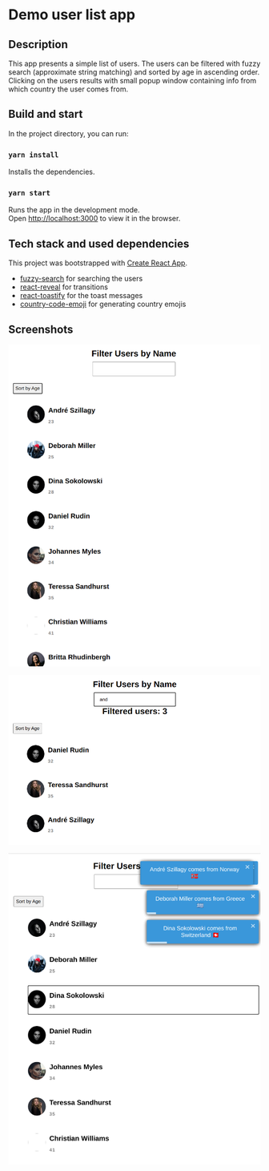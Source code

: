 # Demo user list app

## Description

This app presents a simple list of users. The users can be filtered with fuzzy search (approximate string matching) and sorted by age in ascending order. Clicking on the users results with small popup window containing info from which country the user comes from.

## Build and start

In the project directory, you can run:

### `yarn install`

Installs the dependencies.

### `yarn start`

Runs the app in the development mode.\
Open [http://localhost:3000](http://localhost:3000) to view it in the browser.

## Tech stack and used dependencies

This project was bootstrapped with [Create React App](https://github.com/facebook/create-react-app).

-   [fuzzy-search](https://www.npmjs.com/package/fuzzy-search) for searching the users
-   [react-reveal](https://www.npmjs.com/package/react-reveal) for transitions
-   [react-toastify](https://www.npmjs.com/package/react-toastify) for the toast messages
-   [country-code-emoji](https://www.npmjs.com/package/country-code-emoji) for generating country emojis

## Screenshots

![](/screenshots/user-list-1.png)

![](/screenshots/user-list-2.png)

![](/screenshots/user-list-3.png)
